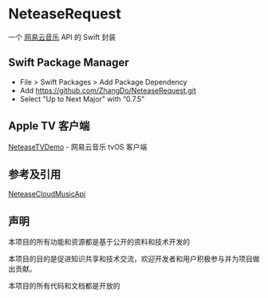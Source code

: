# NeteaseRequest

一个 [网易云音乐](https://github.com/Binaryify/NeteaseCloudMusicApi) API 的 Swift 封装

## Swift Package Manager
- File > Swift Packages > Add Package Dependency
- Add https://github.com/ZhangDo/NeteaseRequest.git
- Select "Up to Next Major" with “0.7.5”
## Apple TV 客户端

[NeteaseTVDemo](https://github.com/ZhangDo/NeteaseTVDemo) - 网易云音乐 tvOS 客户端

## 参考及引用
[NeteaseCloudMusicApi](https://github.com/Binaryify/NeteaseCloudMusicApi)

## 声明

本项目的所有功能和资源都是基于公开的资料和技术开发的

本项目的目的是促进知识共享和技术交流，欢迎开发者和用户积极参与并为项目做出贡献。

本项目的所有代码和文档都是开放的
